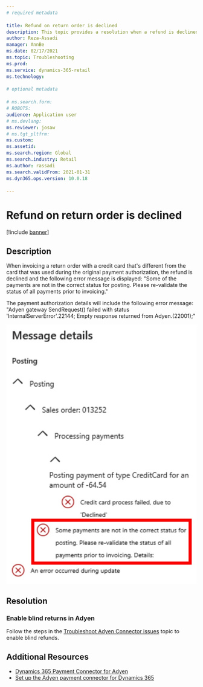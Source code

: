 ```yaml
---
# required metadata

title: Refund on return order is declined
description: This topic provides a resolution when a refund is declined when invoicing a return order with a credit card that is different from the card that was used during the original payment authorization. 
author: Reza-Assadi
manager: AnnBe
ms.date: 02/17/2021
ms.topic: Troubleshooting
ms.prod: 
ms.service: dynamics-365-retail
ms.technology: 

# optional metadata

# ms.search.form: 
# ROBOTS: 
audience: Application user
# ms.devlang: 
ms.reviewer: josaw
# ms.tgt_pltfrm: 
ms.custom: 
ms.assetid: 
ms.search.region: Global
ms.search.industry: Retail
ms.author: rassadi
ms.search.validFrom: 2021-01-31
ms.dyn365.ops.version: 10.0.18

---
```


# Refund on return order is declined

[!include [banner](../../includes/banner.md)]

## Description
When invoicing a return order with a credit card that's different from the card that was used during the original payment authorization, the refund is declined and the following error message is displayed: "Some of the payments are not in the correct status for posting. Please re-validate the status of all payments prior to invoicing."

The payment authorization details will include the following error message: "Adyen gateway SendRequest() failed with status 'InternalServerError'.22144; Empty response returned from Adyen.(22001);"

![Refund on return order is declined error](media/refund-order-decline.jpg)

## Resolution

### Enable blind returns in Adyen
Follow the steps in the [Troubleshoot Adyen Connector issues](adyen-support.md) topic to enable blind refunds.

## Additional Resources
- [Dynamics 365 Payment Connector for Adyen](../dev-itpro/adyen-connector.md)
- [Set up the Adyen payment connector for Dynamics 365](https://docs.adyen.com/plugins/microsoft-dynamics)
